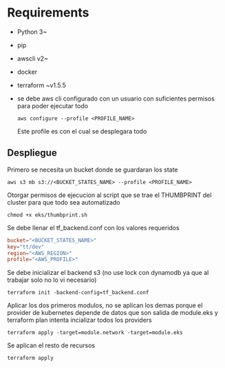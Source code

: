 # Requirements

* Python 3~
* pip
* awscli v2~
* docker
* terraform ~v1.5.5
* se debe aws cli configurado con un usuario con suficientes permisos para poder ejecutar todo

    ```
    aws configure --profile <PROFILE_NAME>
    ```

    Este profile es con el cual se desplegara todo

## Despliegue

Primero se necesita un bucket donde se guardaran los state

```
aws s3 mb s3://<BUCKET_STATES_NAME> --profile <PROFILE_NAME>
```

Otorgar permisos de ejecucion al script que se trae el THUMBPRINT del cluster para que todo sea automatizado

```
chmod +x eks/thumbprint.sh
```

Se debe llenar el tf_backend.conf con los valores requeridos

```conf
bucket="<BUCKET_STATES_NAME>"
key="tt/dev"
region="<AWS_REGION>"
profile="<AWS_PROFILE>"
```

Se debe inicializar el backend s3 (no use lock con dynamodb ya que al trabajar solo no lo vi necesario)


```
terraform init -backend-config=tf_backend.conf
```


Aplicar los dos primeros modulos, no se aplican los demas porque el provider de kubernetes depende de datos que son salida de module.eks y terraform plan intenta incializar todos los providers

```
terraform apply -target=module.network -target=module.eks
```

Se aplican el resto de recursos

```
terraform apply
```